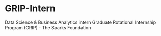 # GRIP-Intern
Data Science &amp; Business Analytics intern Graduate Rotational Internship Program (GRIP) - The Sparks Foundation

